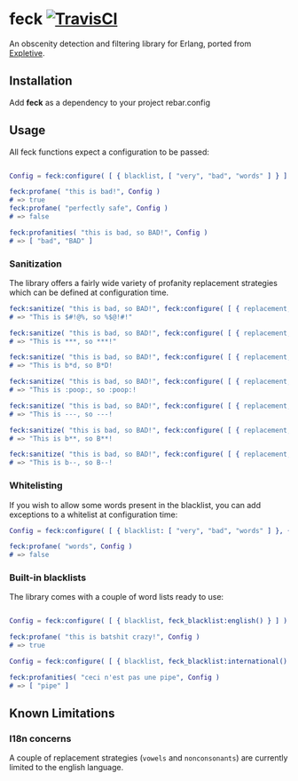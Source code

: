 # feck [![TravisCI](https://travis-ci.org/howleysv/feck.svg?branch=master)](https://travis-ci.org/howleysv/feck)

An obscenity detection and filtering library for Erlang, ported from [Expletive](https://github.com/xavier/expletive).

## Installation

Add **feck** as a dependency to your project rebar.config

## Usage

All feck functions expect a configuration to be passed:

```erlang

Config = feck:configure( [ { blacklist, [ "very", "bad", "words" ] } ] )

feck:profane( "this is bad!", Config )
# => true
feck:profane( "perfectly safe", Config )
# => false

feck:profanities( "this is bad, so BAD!", Config )
# => [ "bad", "BAD" ]
```

### Sanitization

The library offers a fairly wide variety of profanity replacement strategies which can be defined at configuration time.

```erlang
feck:sanitize( "this is bad, so BAD!", feck:configure( [ { replacement, garbled } ], Config ) )
# => "This is $#!@%, so %$@!#!"

feck:sanitize( "this is bad, so BAD!", feck:configure( [ { replacement, stars } ], Config ) )
# => "This is ***, so ***!"

feck:sanitize( "this is bad, so BAD!", feck:configure( [ { replacement, vowels } ], Config ) )
# => "This is b*d, so B*D!

feck:sanitize( "this is bad, so BAD!", feck:configure( [ { replacement, ":poop:" } ], Config ) )
# => "This is :poop:, so :poop:!

feck:sanitize( "this is bad, so BAD!", feck:configure( [ { replacement, { repeat, $- } } ], Config ) )
# => "This is ---, so ---!

feck:sanitize( "this is bad, so BAD!", feck:configure( [ { replacement, keep_first_letter } ], Config ) )
# => "This is b**, so B**!

feck:sanitize( "this is bad, so BAD!", feck:configure( [ { replacement, { keep_first_letter, $- } } ], Config ) )
# => "This is b--, so B--!

```

### Whitelisting

If you wish to allow some words present in the blacklist, you can add exceptions to a whitelist at configuration time:

```erlang
Config = feck:configure( [ { blacklist: [ "very", "bad", "words" ] }, { whitelist, [ "words" ] } ] )

feck:profane( "words", Config )
# => false

```

### Built-in blacklists

The library comes with a couple of word lists ready to use:

```erlang

Config = feck:configure( [ { blacklist, feck_blacklist:english() } ] )

feck:profane( "this is batshit crazy!", Config )
# => true

Config = feck:configure( [ { blacklist, feck_blacklist:international() } ] )

feck:profanities( "ceci n'est pas une pipe", Config )
# => [ "pipe" ]

```

## Known Limitations

### I18n concerns

A couple of replacement strategies (`vowels` and `nonconsonants`) are currently limited to the english language.
